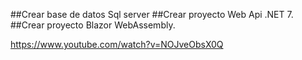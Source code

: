 ##Crear base de datos Sql server
##Crear proyecto Web Api .NET 7.
##Crear proyecto Blazor WebAssembly.

https://www.youtube.com/watch?v=NOJveObsX0Q
